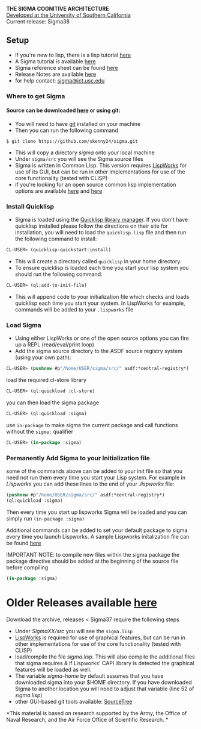 **THE SIGMA COGNITIVE ARCHITECTURE**  
[Developed at the University of Southern California](http://cogarch.ict.usc.edu)  
Current release: Sigma38  

## Setup ##

* If you're new to lisp, there is a lisp tutorial [here](https://gigamonkeys.com/book/)  
* A Sigma tutorial is available [here](tutorial.md)  
* Sigma reference sheet can be found [here](ReferenceSheet.md)  
* Release Notes are available [here](ReleaseNotes.md)
* for help contact: sigma@ict.usc.edu


### Where to get Sigma ###

#### Source can be downloaded [here](https://github.com/skenny24/sigma/archive/refs/heads/main.zip) or using git: ####

* You will need to have [git](http://git-scm.com/) installed on your machine
* Then you can run the following command

```
$ git clone https://github.com/skenny24/sigma.git
```

* This will copy a directory *sigma* onto your local machine
* Under ```sigma/src``` you will see the Sigma source files
* Sigma is written in Common Lisp. This version requires [LispWorks](http://www.lispworks.com/) for use of its GUI, but can be run in other implementations for use of the core functionality (tested with CLISP)
* if you're looking for an open source common lisp implementation options are available [here](http://www.jonathanfischer.net/modern-common-lisp-on-windows/) and [here](http://common-lisp.net/project/lispbox/)

### Install Quicklisp ###

* Sigma is loaded using the [Quicklisp library manager](https://www.quicklisp.org/beta/). If you don't have quicklisp installed please follow the directions on their site for installation, you will need to load the ```quicklisp.lisp``` file and then run the following command to install:
```lisp
CL-USER> (quicklisp-quickstart:install)
```
* This will create a directory called ```quicklisp``` in your home directory.
* To ensure quicklisp is loaded each time you start your lisp system you should run the following command:
```lisp
CL-USER> (ql:add-to-init-file)
```
* This will append code to your initialization file which checks and loads quicklisp each time you start your system. In LispWorks for example, commands will be added to your ```.lispworks``` file

### Load Sigma ###

* Using either LispWorks or one of the open source options you can fire up a REPL (read/eval/print loop)
* Add the sigma source directory to the ASDF source registry system (using your own path):
```lisp
CL-USER> (pushnew #p"/home/USER/sigma/src/" asdf:*central-registry*)
```
load the required cl-store library

```lisp
CL-USER> (ql:quickload :cl-store)
```
you can then load the sigma package

```lisp
CL-USER> (ql:quickload :sigma)
```
use ```in-package``` to make sigma the current package and call functions without the ```sigma:``` qualifier 
```lisp
CL-USER> (in-package :sigma)
```
### Permanently Add Sigma to your Initialization file ###
some of the commands above can be added to your init file so that you need not run them every time you start your Lisp system. For example in *Lispworks* you can add these lines to the end of your *.lispworks* file:
```lisp
(pushnew #p"/home/USER/sigma/src/" asdf:*central-registry*)
(ql:quickload :sigma)
```
Then every time you start up lispworks Sigma will be loaded and you can simply run ```(in-package :sigma)```

Additional commands can be added to set your default package to sigma every time you launch Lispworks. A sample Lispworks initalization file can be found [here](src/sigma-init.lisp)

IMPORTANT NOTE: to compile new files within the sigma package the package directive should be added at the beginning of the source file before compiling
```lisp
(in-package :sigma)
```
# Older Releases available [here](https://bitbucket.org/sigma-development/sigma-archive/src) 

Download the archive, releases < Sigma37 require the following steps

* Under *SigmaXX/src* you will see the ```sigma.lisp```
* [LispWorks](http://www.lispworks.com/) is required for use of graphical features, but can be run in other implementations for use of the core functionality (tested with CLISP)
* load/compile the file *sigma.lisp*. This will also compile the additional files that sigma requires & if Lispworks' CAPI library is detected the graphical features will be loaded as well. 
* The variable *sigma-home* by default assumes that you have downloaded sigma into your $HOME directory. If you have downloaded Sigma to another location you will need to adjust that variable (line 52 of *sigma.lisp*)
* other GUI-based git tools available: [SourceTree](https://www.atlassian.com/software/sourcetree/overview) 

*This material is based on research supported by the Army, the Office of Naval Research, and the Air Force Office of Scientific Research.
*
